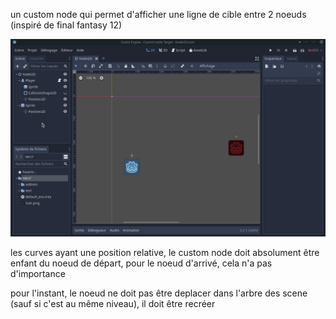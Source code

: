 un custom node qui permet d'afficher une ligne de cible entre 2 noeuds (inspiré de final fantasy 12)

![ff12 exemple](/doc/target-exemple.gif)

les curves ayant une position relative, le custom node doit absolument être enfant du noeud de départ, pour le noeud d'arrivé, cela n'a pas d'importance

pour l'instant, le noeud ne doit pas être deplacer dans l'arbre des scene (sauf si c'est au même niveau), il doit être recréer